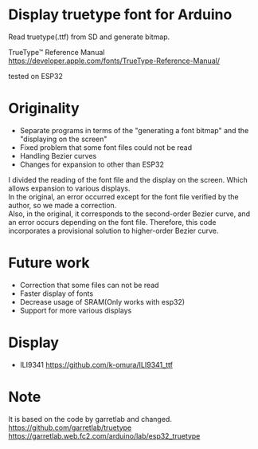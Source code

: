 # Display truetype font for Arduino  
Read truetype(.ttf) from SD and generate bitmap.

TrueType™ Reference Manual  
https://developer.apple.com/fonts/TrueType-Reference-Manual/  

tested on ESP32  

# Originality  
- Separate programs in terms of the "generating a font bitmap" and the "displaying on the screen"  
- Fixed problem that some font files could not be read  
- Handling Bezier curves  
- Changes for expansion to other than ESP32  

I divided the reading of the font file and the display on the screen. Which allows expansion to various displays.  
In the original, an error occurred except for the font file verified by the author, so we made a correction.  
Also, in the original, it corresponds to the second-order Bezier curve, and an error occurs depending on the font file. Therefore, this code incorporates a provisional solution to higher-order Bezier curve.  

# Future work
- Correction that some files can not be read  
- Faster display of fonts  
- Decrease usage of SRAM(Only works with esp32)  
- Support for more various displays  

# Display  
- ILI9341 https://github.com/k-omura/ILI9341_ttf  

# Note  
It is based on the code by garretlab and changed.  
https://github.com/garretlab/truetype  
https://garretlab.web.fc2.com/arduino/lab/esp32_truetype  
